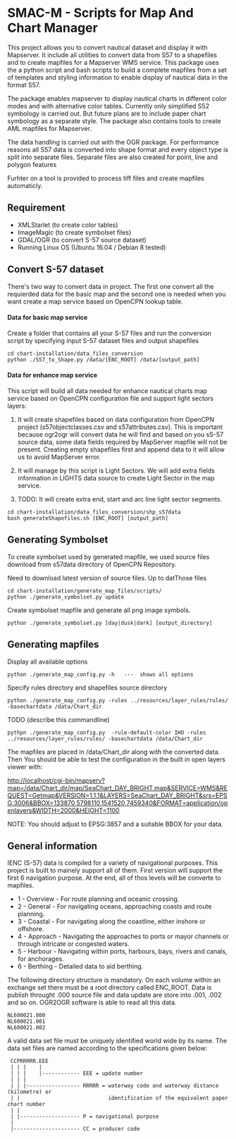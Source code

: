 # SMAC-M   - Scripts for Map And Chart Manager

This project allows you to convert nautical dataset and display it with Mapserver. It include all 
utilities to convert data from S57 to a shapefiles and to create mapfiles for a Mapserver WMS service.
This package uses the a python script and bash scripts to build a complete mapfiles from a set 
of templates and styling information to enable display of nautical data in the format S57.
 
The package enables mapserver to display nautical charts in different color modes and with 
alternative color tables.  Currently only simplified S52 symbology is carried out. But future 
plans are to include paper chart symbology as a separate style. The package also contains tools 
to create AML mapfiles for Mapserver.
 
The data handling is carried out with the OGR package.  For performance reasons all S57 data is 
converted into shape format and every object type is split into separate files. Separate files are 
also created for point, line and polygon features

Furhter on a tool is provided to process tiff files and create mapfiles automaticly.

## Requirement

 * XMLStarlet (to create color tables)
 * ImageMagic (to create symbolset files)
 * GDAL/OGR (to convert S-57 source dataset)
 * Running Linux OS (Ubuntu 16.04 / Debian 8 tested)

## Convert S-57 dataset

There's two way to convert data in project.  The first one convert all the requierded data for the basic map and the second one is needed when you want create a map service based on OpenCPN lookup table. 

#### Data for basic map service

Create a folder that contains all your S-57 files and run the conversion script by specifying 
input S-57 dataset files and output shapefiles

```
cd chart-installation/data_files_conversion
python ./S57_to_Shape.py /data/[ENC_ROOT] /data/[output_path]
```
#### Data for enhance map service

This script will build all data needed for enhance nautical charts map service based on OpenCPN configuration file and support light sectors layers:

1) It will create shapefiles based on data configuration from OpenCPN project (s57objectclasses.csv and s57attributes.csv).  This is important because ogr2ogr will convert data he will find and based on you sS-57 source data, some data fields required by MapServer mapfile will not be present.  Creating empty shapefiles first and append data to it will allow us to avoid MapServer error.

2) It will manage by this script is Light Sectors.  We will add extra fields information in LIGHTS data source to create Light Sector in the map service.

3) TODO: It will create extra end, start and arc line light sector segments.

```
cd chart-installation/data_files_conversion/shp_s57data
bash generateShapefiles.sh [ENC_ROOT] [output_path]
```
## Generating Symbolset

To create symbolset used by generated mapfile, we used source files download from s57data 
directory of OpenCPN Repository.

Need to download latest version of source files.  Up to datThose files

```
cd chart-installation/generate_map_files/scripts/
python ./generate_symbolset.py update
```

Create symbolset mapfile and generate all png image symbols. 

```
python ./generate_symbolset.py [day|dusk|dark] [output_directory]
```

## Generating mapfiles

Display all available options

    python ./generate_map_config.py -h   ---  shows all options

Specify rules directory and shapefiles source directory

    python ./generate_map_config.py -rules ../resources/layer_rules/rules/ -basechartdata /data/Chart_dir

TODO (describe this commandline)

    pythpn ./generate_map_config.py  -rule-default-color IHO -rules ../resources/layer_rules/rules/ -basechartdata /data/Chart_dir


The mapfiles are placed in /data/Chart_dir along with the converted data.  Then You should be able
to test the configuration in the built in open layers viewer with:

[http://localhost/cgi-bin/mapserv?map=/data/Chart_dir/map/SeaChart_DAY_BRIGHT.map&SERVICE=WMS&REQUEST=Getmap&VERSION=1.1.1&LAYERS=SeaChart_DAY_BRIGHT&srs=EPSG:3006&BBOX=133870,5798110,1541520,7459340&FORMAT=application/openlayers&WIDTH=2000&HEIGHT=1100](http://localhost/cgi-bin/mapserv?map=/data/Chart_dir/map/SeaChart_DAY_BRIGHT.map&SERVICE=WMS&REQUEST=Getmap&VERSION=1.1.1&LAYERS=SeaChart_DAY_BRIGHT&srs=EPSG:3006&BBOX=133870,5798110,1541520,7459340&FORMAT=application/openlayers&WIDTH=2000&HEIGHT=1100)

NOTE: You should adjust to EPSG:3857 and a suitable BBOX for your data.


## General information

IENC (S-57) data is compiled for a variety of navigational purposes.  This project is built to
mainely support all of them.  First version will support the first 6 navigation purpose.
At the end, all of thos levels will be converte to mapfiles.

* 1 - Overview - For route planning and oceanic crossing.
* 2 - General - For navigating oceans, approaching coasts and route planning.
* 3 - Coastal - For navigating along the coastline, either inshore or offshore.
* 4 - Approach - Navigating the approaches to ports or mayor channels or through intricate or congested waters.
* 5 - Harbour - Navigating within ports, harbours, bays, rivers and canals, for anchorages.
* 6 - Berthing - Detailed data to aid berthing. 

The following directory structure is mandatory.  On each volume within an exchange set there must
be a root directory called ENC_ROOT.  Data is publish throught .000 source file and data update
are store into .001, .002 and so on.  OGR2OGR software is able to read all this data.

```
NL600021.000
NL600021.001
NL600021.002
```

A valid data set file must be uniquely identified world wide by its name.  The data set files are
named according to the specifications given below: 

```
 CCPRRRRR.EEE
 | | |    |
 | | |    |------------ EEE = update number
 | | |
 | | |----------------- RRRRR = waterway code and waterway distance (kilometre) or
 | |                            identification of the equivalent paper chart number
 | |
 | |------------------- P = navigational purpose
 | 
 |--------------------- CC = producer code 
```


